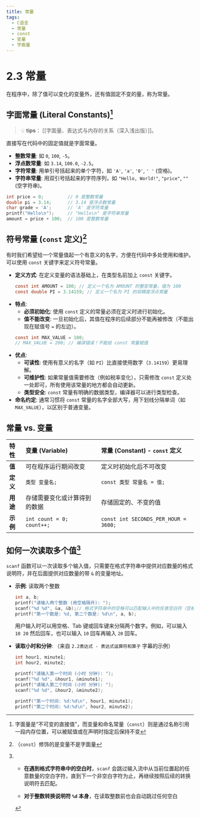 ```yaml
---
title: 常量
tags:
  - C语言
  - 常量
  - const
  - 变量
  - 字面量
---
```


# 2.3 常量

在程序中，除了值可以变化的变量外，还有值固定不变的量，称为常量。

## 字面常量 (Literal Constants)[^1]

> 💡 **tips**： [[字面量、表达式与内存的关系（深入浅出版）]]。

直接写在代码中的固定值就是字面常量。

-   **整数常量**: 如 `0`, `100`, `-5`。
-   **浮点数常量**: 如 `3.14`, `100.0`, `-2.5`。
-   **字符常量**: 用单引号括起来的单个字符，如 `'A'`, `'a'`, `'0'`, `' '` (空格)。
-   **字符串常量**: 用双引号括起来的字符序列，如 `"Hello, World!"`, `"price"`, `""` (空字符串)。

```c
int price = 0;         // 0 是整数常量
double pi = 3.14;      // 3.14 是浮点数常量
char grade = 'A';      // 'A' 是字符常量
printf("Hello\n");     // "Hello\n" 是字符串常量
amount = price + 100;  // 100 是整数常量
```

## 符号常量 (`const` 定义)[^2]

有时我们希望给一个常量值起一个有意义的名字，方便在代码中多处使用和维护。可以使用 `const` 关键字来定义符号常量。

-   **定义方式**: 在定义变量的语法基础上，在类型名前加上 `const` 关键字。
    ```c
    const int AMOUNT = 100; // 定义一个名为 AMOUNT 的整型常量，值为 100
    const double PI = 3.14159; // 定义一个名为 PI 的双精度浮点常量
    ```
-   **特点**:
    -   **必须初始化**: 使用 `const` 定义的常量必须在定义时进行初始化。
    -   **值不能改变**: 一旦初始化后，其值在程序的后续部分不能再被修改（不能出现在赋值号 `=` 的左边）。
    ```c
    const int MAX_VALUE = 100;
    // MAX_VALUE = 200; // 编译错误！不能给 const 常量赋值
    ```
-   **优点**:
    -   **可读性**: 使用有意义的名字（如 `PI`）比直接使用数字（`3.14159`）更易理解。
    -   **可维护性**: 如果常量值需要修改（例如税率变化），只需修改 `const` 定义处一处即可，所有使用该常量的地方都会自动更新。
    -   **类型安全**: `const` 常量有明确的数据类型，编译器可以进行类型检查。
-   **命名约定**: 通常习惯将 `const` 常量的名字全部大写，用下划线分隔单词（如 `MAX_VALUE`），以区别于普通变量。

## 常量 vs. 变量

| 特性     | 变量 (Variable)                     | 常量 (Constant) - `const` 定义 |
| :------- | :---------------------------------- | :--------------------------- |
| **值**   | 可在程序运行期间改变               | 定义时初始化后不可改变        |
| **定义** | `类型 变量名;`                     | `const 类型 常量名 = 值;`     |
| **用途** | 存储需要变化或计算得到的数据      | 存储固定的、不变的值          |
| **示例** | `int count = 0; count++;`         | `const int SECONDS_PER_HOUR = 3600;` |

## 如何一次读取多个值[^3]

`scanf` 函数可以一次读取多个输入值，只需要在格式字符串中提供对应数量的格式说明符，并在后面提供对应数量的带 `&` 的变量地址。

-   **示例**: 读取两个整数
    ```c
    int a, b;
    printf("请输入两个整数 (用空格隔开): ");
    scanf("%d %d", &a, &b);// 格式字符串中的空格可以匹配输入中的任意空白符（空格、Tab、换行）
    printf("第一个数是: %d, 第二个数是: %d\n", a, b);
    ```

	  用户输入时可以用空格、Tab 键或回车键来分隔两个数字。例如，可以输入 `10 20` 然后回车，也可以输入 `10` 回车再输入 `20` 回车。

-   **读取小时和分钟**: （来自 `2.2表达式 - 表达式运算符和算子` 字幕的示例）
    ```c
    int hour1, minute1;
    int hour2, minute2;

    printf("请输入第一个时间 (小时 分钟): ");
    scanf("%d %d", &hour1, &minute1);
    printf("请输入第二个时间 (小时 分钟): ");
    scanf("%d %d", &hour2, &minute2);

    printf("第一个时间: %d:%d\n", hour1, minute1);
    printf("第二个时间: %d:%d\n", hour2, minute2);
    ``` 

[^1]: 字面量是“不可变的直接值”，而变量和命名常量（`const`）则是通过名称引用一段内存位置，可以被赋值或在声明时指定后保持不变

[^2]: （`const`）修饰的是变量不是字面量

[^3]: - **在遇到格式字符串中的空白时**，`scanf` 会跳过输入流中从当前位置起的任意数量的空白字符，直到下一个非空白字符为止，再继续按照后续的转换说明符去匹配。
	    
	- **对于整数转换说明符 `%d` 本身**，在读取整数前也会自动跳过任何空白
